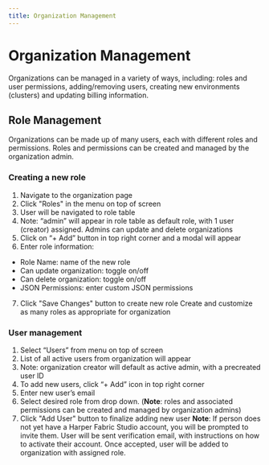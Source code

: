 ```yaml
---
title: Organization Management
---
```


# Organization Management
Organizations can be managed in a variety of ways, including: roles and user permissions, adding/removing users, creating new environments (clusters) and updating billing information.

## Role Management
Organizations can be made up of many users, each with different roles and permissions. Roles and permissions can be created and managed by the organization admin.

### Creating a new role
1. Navigate to the organization page
2. Click "Roles" in the menu on top of screen
3. User will be navigated to role table
4. Note: “admin” will appear in role table as default role, with 1 user (creator) assigned. Admins can update and delete organizations
5. Click on “+ Add” button in top right corner and a modal will appear
6. Enter role information:
  - Role Name: name of the new role
  - Can update organization: toggle on/off
  - Can delete organization: toggle on/off
  - JSON Permissions: enter custom JSON permissions
7. Click "Save Changes" button to create new role
Create and customize as many roles as appropriate for organization

### User management

1. Select “Users” from menu on top of screen
2. List of all active users from organization will appear
3. Note: organization creator will default as active admin, with a precreated user ID
4. To add new users, click “+ Add” icon in top right corner
5. Enter new user’s email
6. Select desired role from drop down. (**Note**: roles and associated permissions can be created and managed by organization admins)
7. Click "Add User" button to finalize adding new user
**Note**: If person does not yet have a Harper Fabric Studio account, you will be prompted to invite them. 
User will be sent verification email, with instructions on how to activate their account. Once accepted, user will be added to organization with assigned role.

